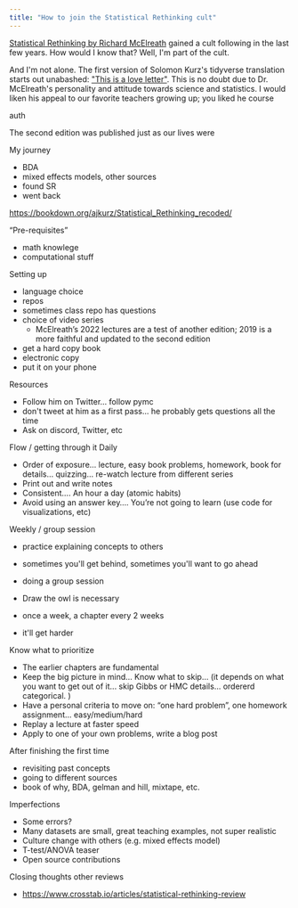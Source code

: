 ```yaml
---
title: "How to join the Statistical Rethinking cult"
---
```


[Statistical Rethinking by Richard McElreath](https://xcelab.net/rm/statistical-rethinking/) gained a cult following in the last few years. How would I know that? Well, I'm part of the cult.

And I'm not alone. The first version of Solomon Kurz's tidyverse translation starts out unabashed: ["This is a love letter"](https://bookdown.org/ajkurz/Statistical_Rethinking_recoded/). This is no doubt due to Dr. McElreath's personality and attitude towards science and statistics. I would liken his appeal to our favorite teachers growing up; you liked he course 


 auth

The second edition was published just as our lives were 




My journey
- BDA
- mixed effects models, other sources
- found SR
- went back


https://bookdown.org/ajkurz/Statistical_Rethinking_recoded/



“Pre-requisites”
- math knowlege
- computational stuff

Setting up
- language choice
- repos
- sometimes class repo has questions
- choice of video series
    - McElreath’s 2022 lectures are a test of another edition; 2019 is a more faithful and updated to the second edition
- get a hard copy book
- electronic copy
- put it on your phone

Resources
- Follow him on Twitter… follow pymc 
- don't tweet at him as a first pass... he probably gets questions all the time
- Ask on discord, Twitter, etc

Flow / getting through it
Daily
- Order of exposure… lecture, easy book problems, homework, book for details… quizzing... re-watch lecture from different series
- Print out and write notes
- Consistent…. An hour a day (atomic habits)
- Avoid using an answer key…. You’re not going to learn (use code for visualizations, etc)

Weekly / group session
- practice explaining concepts to others
- sometimes you'll get behind, sometimes you'll want to go ahead

- doing a group session
- Draw the owl is necessary 
- once a week, a chapter every 2 weeks
- it'll get harder


Know what to prioritize
- The earlier chapters are fundamental
- Keep the big picture in mind… Know what to skip…  (it depends on what you want to get out of it... skip Gibbs or HMC details... ordererd categorical. )
- Have a personal criteria to move on: “one hard problem”, one homework assignment... easy/medium/hard
- Replay a lecture at faster speed
- Apply to one of your own problems, write a blog post

After finishing the first time
- revisiting past concepts
- going to different sources
- book of why, BDA, gelman and hill, mixtape, etc.

Imperfections
- Some errors?
- Many datasets are small, great teaching examples, not super realistic
- Culture change with others (e.g. mixed effects model)
- T-test/ANOVA teaser
- Open source contributions


Closing thoughts
other reviews
- https://www.crosstab.io/articles/statistical-rethinking-review







